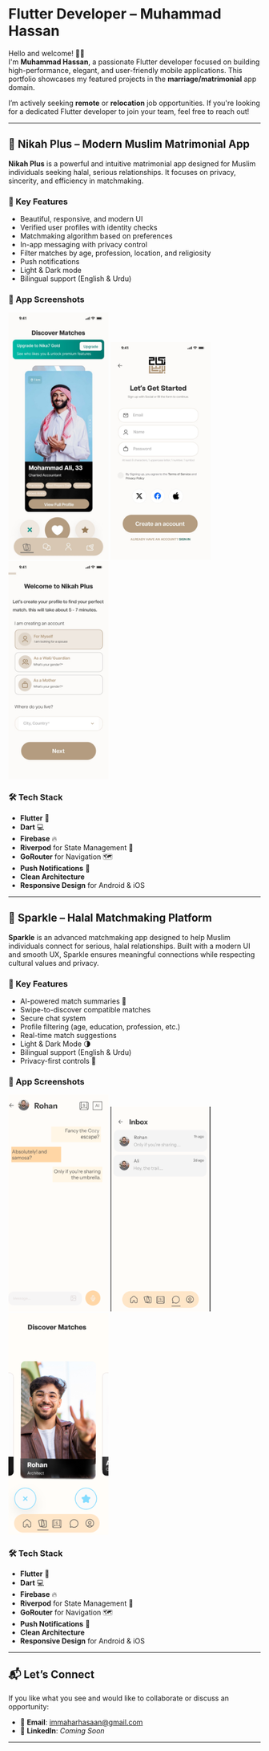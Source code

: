 # Flutter Developer  – Muhammad Hassan

Hello and welcome! 👋🏽  
I'm **Muhammad Hassan**, a passionate Flutter developer focused on building high-performance, elegant, and user-friendly mobile applications. This portfolio showcases my featured projects in the **marriage/matrimonial** app domain.

I’m actively seeking **remote** or **relocation** job opportunities. If you're looking for a dedicated Flutter developer to join your team, feel free to reach out!

---

## 💍 Nikah Plus – Modern Muslim Matrimonial App

**Nikah Plus** is a powerful and intuitive matrimonial app designed for Muslim individuals seeking halal, serious relationships. It focuses on privacy, sincerity, and efficiency in matchmaking.

### 🔑 Key Features

- Beautiful, responsive, and modern UI  
- Verified user profiles with identity checks  
- Matchmaking algorithm based on preferences  
- In-app messaging with privacy control  
- Filter matches by age, profession, location, and religiosity  
- Push notifications  
- Light & Dark mode  
- Bilingual support (English & Urdu)

### 📱 App Screenshots

<p align="left">
  <img width="200" alt="Nikah Plus Screenshot 1" src=https://github.com/muhammadhassanmahar/muhammadhassan.github.io/blob/main/WhatsApp%20Image%202025-07-24%20at%2012.31.15%20PM.jpeg?raw=true" />
  <img width="200" alt="Nikah Plus Screenshot 2" src=https://github.com/muhammadhassanmahar/muhammadhassan.github.io/blob/main/WhatsApp%20Image%202025-08-05%20at%201.35.29%20PM%20(1).jpeg?raw=true" />
  <img width="200" alt="Nikah Plus Screenshot 3" src="https://github.com/muhammadhassanmahar/muhammadhassan.github.io/blob/main/WhatsApp%20Image%202025-08-05%20at%201.35.30%20PM.jpeg?raw=true" />
</p>

### 🛠️ Tech Stack

- **Flutter** 🦋  
- **Dart** 💻  
- **Firebase** 🔥  
- **Riverpod** for State Management 🚀  
- **GoRouter** for Navigation 🗺️  
- **Push Notifications** 🔔  
- **Clean Architecture**  
- **Responsive Design** for Android & iOS

---

## 💫 Sparkle – Halal Matchmaking Platform

**Sparkle** is an advanced matchmaking app designed to help Muslim individuals connect for serious, halal relationships. Built with a modern UI and smooth UX, Sparkle ensures meaningful connections while respecting cultural values and privacy.

### 🌟 Key Features

- AI-powered match summaries 🧠  
- Swipe-to-discover compatible matches  
- Secure chat system  
- Profile filtering (age, education, profession, etc.)  
- Real-time match suggestions  
- Light & Dark Mode 🌗  
- Bilingual support (English & Urdu)  
- Privacy-first controls 🔐

### 📱 App Screenshots

<p align="left">
  <img width="200" alt="Sparkle Screenshot 1" src="https://github.com/muhammadhassanmahar/muhammadhassan.github.io/blob/main/Screenshot%202025-08-02%20211928.png?raw=true" />
  <img width="200" alt="Sparkle Screenshot 2" src="https://github.com/muhammadhassanmahar/muhammadhassan.github.io/blob/main/Screenshot%202025-08-02%20211525.png?raw=true" />
  <img width="200" alt="Sparkle Screenshot 3" src="https://github.com/muhammadhassanmahar/muhammadhassan.github.io/blob/main/Screenshot%202025-08-02%20155737.png?raw=true" />
</p>

### 🛠️ Tech Stack

- **Flutter** 🦋  
- **Dart** 💻  
- **Firebase** 🔥  
- **Riverpod** for State Management 🚀  
- **GoRouter** for Navigation 🗺️  
- **Push Notifications** 🔔  
- **Clean Architecture**  
- **Responsive Design** for Android & iOS

---

## 📬 Let’s Connect

If you like what you see and would like to collaborate or discuss an opportunity:

- 📧 **Email**: immaharhasaan@gmail.com  
- 💼 **LinkedIn**: _Coming Soon_

---


